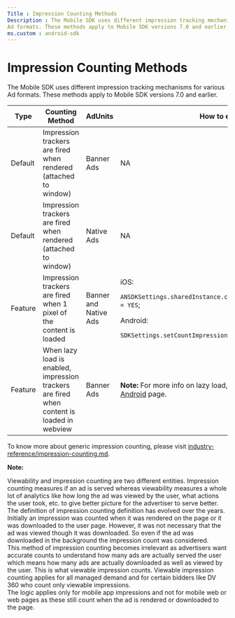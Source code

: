 ```yaml
---
Title : Impression Counting Methods
Description : The Mobile SDK uses different impression tracking mechanisms for various
Ad formats. These methods apply to Mobile SDK versions 7.0 and earlier.
ms.custom : android-sdk
---
```



# Impression Counting Methods



The Mobile SDK uses different impression tracking mechanisms for various
Ad formats. These methods apply to Mobile SDK versions 7.0 and earlier.

<table class="table">
<thead class="thead">
<tr class="header row">
<th id="ID-00003eac__entry__1" class="entry colsep-1 rowsep-1">Type</th>
<th id="ID-00003eac__entry__2" class="entry colsep-1 rowsep-1">Counting
Method</th>
<th id="ID-00003eac__entry__3"
class="entry colsep-1 rowsep-1">AdUnits</th>
<th id="ID-00003eac__entry__4" class="entry colsep-1 rowsep-1">How to
enable</th>
</tr>
</thead>
<tbody class="tbody">
<tr class="odd row">
<td class="entry colsep-1 rowsep-1"
headers="ID-00003eac__entry__1">Default</td>
<td class="entry colsep-1 rowsep-1"
headers="ID-00003eac__entry__2">Impression trackers are fired when
rendered (attached to window)</td>
<td class="entry colsep-1 rowsep-1"
headers="ID-00003eac__entry__3">Banner Ads</td>
<td class="entry colsep-1 rowsep-1"
headers="ID-00003eac__entry__4">NA</td>
</tr>
<tr class="even row">
<td class="entry colsep-1 rowsep-1"
headers="ID-00003eac__entry__1">Default</td>
<td class="entry colsep-1 rowsep-1"
headers="ID-00003eac__entry__2">Impression trackers are fired when
rendered (attached to window)</td>
<td class="entry colsep-1 rowsep-1"
headers="ID-00003eac__entry__3">Native Ads</td>
<td class="entry colsep-1 rowsep-1"
headers="ID-00003eac__entry__4">NA</td>
</tr>
<tr class="odd row">
<td class="entry colsep-1 rowsep-1"
headers="ID-00003eac__entry__1">Feature</td>
<td class="entry colsep-1 rowsep-1"
headers="ID-00003eac__entry__2">Impression trackers are fired when 1
pixel of the content is loaded</td>
<td class="entry colsep-1 rowsep-1"
headers="ID-00003eac__entry__3">Banner and Native Ads</td>
<td class="entry colsep-1 rowsep-1" headers="ID-00003eac__entry__4">iOS:
<p><code
class="ph codeph">ANSDKSettings.sharedInstance.countImpressionOn1PxRendering = YES</code>;</p>
<p>Android:</p>
<code
class="ph codeph">SDKSettings.setCountImpressionOn1pxRendering(true)</code></td>
</tr>
<tr class="even row">
<td class="entry colsep-1 rowsep-1"
headers="ID-00003eac__entry__1">Feature</td>
<td class="entry colsep-1 rowsep-1" headers="ID-00003eac__entry__2">When
lazy load is enabled, impression trackers are fired when content is
loaded in webview </td>
<td class="entry colsep-1 rowsep-1"
headers="ID-00003eac__entry__3">Banner Ads</td>
<td class="entry colsep-1 rowsep-1" headers="ID-00003eac__entry__4"><div
class="note note_note">
<b>Note:</b> For more info on lazy load, visit
<a
href="lazy-load-for-ios.md"
class="xref" target="_blank">lazy load for iOS</a> and <a
href="lazy-load-for-android.md"
class="xref" target="_blank">Android</a> page.
</td>
</tr>
</tbody>
</table>

To know more about generic impression counting, please visit <a
href="industry-reference/impression-counting.md"
class="xref"
target="_blank">industry-reference/impression-counting.md</a>.



<b>Note:</b>

Viewability and impression counting are two different entities.
Impression counting measures if an ad is served whereas viewability
measures a whole lot of analytics like how long the ad was viewed by the
user, what actions the user took, etc. to give better picture for the
advertiser to serve better.  
The definition of impression counting definition has evolved over the
years. Initially an impression was counted when it was rendered on the
page or it was downloaded to the user page. However, it was not
necessary that the ad was viewed though it was downloaded. So even if
the ad was downloaded in the background the impression count was
considered.  
This method of impression counting becomes irrelevant as advertisers
want accurate counts to understand how many ads are actually served the
user which means how many ads are actually downloaded as well as viewed
by the user. This is what viewable impression counts. Viewable
impression counting applies for all managed demand and for certain
bidders like DV 360 who count only viewable impressions.  
The logic applies only for mobile app impressions and not for mobile web
or web pages as these still count when the ad is rendered or downloaded
to the page.






